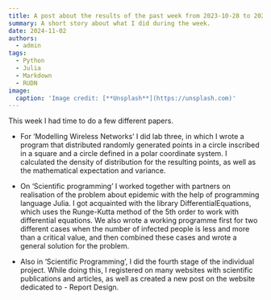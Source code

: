 ```yaml
---
title: A post about the results of the past week from 2023-10-28 to 2023-11-02
summary: A short story about what I did during the week.
date: 2024-11-02
authors:
  - admin
tags:
  - Python
  - Julia
  - Markdown
  - RUDN
image:
  caption: 'Image credit: [**Unsplash**](https://unsplash.com)'
---
```


This week I had time to do a few different papers. 

- For ‘Modelling Wireless Networks’ I did lab three, in which I wrote a program that distributed randomly generated points in a circle inscribed in a square and a circle defined in a polar coordinate system. I calculated the density of distribution for the resulting points, as well as the mathematical expectation and variance.

- On ‘Scientific programming’ I worked together with partners on realisation of the problem about epidemic with the help of programming language Julia. I got acquainted with the library DifferentialEquations, which uses the Runge-Kutta method of the 5th order to work with differential equations. We also wrote a working programme first for two different cases when the number of infected people is less and more than a critical value, and then combined these cases and wrote a general solution for the problem.

- Also in ‘Scientific Programming’, I did the fourth stage of the individual project. While doing this, I registered on many websites with scientific publications and articles, as well as created a new post on the website dedicated to - Report Design.